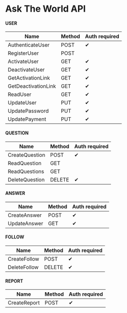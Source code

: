 # Ask The World API

#### USER

| Name | Method | Auth required |
| ------ | ------ | ------ |
| AuthenticateUser | POST | ✔ |
| RegisterUser | POST ||
| ActivateUser | GET | ✔ |
| DeactivateUser | GET | ✔ |
| GetActivationLink | GET | ✔ |
| GetDeactivationLink | GET | ✔ |
| ReadUser | GET | ✔ |
| UpdateUser | PUT | ✔ |
| UpdatePassword | PUT | ✔ |
| UpdatePayment | PUT | ✔ |

#### QUESTION

| Name | Method | Auth required |
| ------ | ------ | ------ |
| CreateQuestion | POST | ✔ |
| ReadQuestion | GET ||
| ReadQuestions | GET ||
| DeleteQuestion | DELETE | ✔ |

#### ANSWER

| Name | Method | Auth required |
| ------ | ------ | ------ |
| CreateAnswer | POST | ✔ |
| UpdateAnswer | GET | ✔ |

#### FOLLOW

| Name | Method | Auth required |
| ------ | ------ | ------ |
| CreateFollow | POST | ✔ |
| DeleteFollow | DELETE | ✔ |

#### REPORT

| Name | Method | Auth required |
| ------ | ------ | ------ |
| CreateReport | POST | ✔ |
